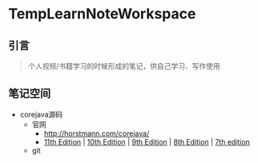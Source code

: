 # TempLearnNoteWorkspace
## 引言

> 个人视频/书籍学习的时候形成的笔记，供自己学习、写作使用

## 笔记空间

- corejava源码
  - 官网
    - http://horstmann.com/corejava/
    - [11th Edition](http://horstmann.com/corejava/corejava.zip) | [10th Edition](http://horstmann.com/corejava/corejava10.zip) | [9th Edition](http://horstmann.com/corejava/corejava9.zip) | [8th Edition](http://horstmann.com/corejava/corejava8.zip) | [7th edition](http://horstmann.com/corejava/corejava7.zip)
  - git